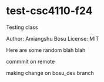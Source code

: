 # test-csc4110-f24
Testing  class

Author: Amiangshu Bosu
License: MIT

Here are some random blah blah

commmit on remote


making change on bosu_dev branch
